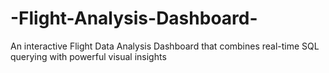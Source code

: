 # -Flight-Analysis-Dashboard-
An interactive Flight Data Analysis Dashboard that combines real-time SQL querying with powerful visual insights
